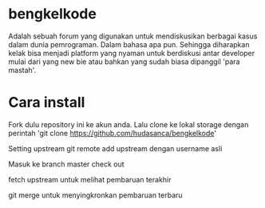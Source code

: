 bengkelkode
===========

Adalah sebuah forum yang digunakan untuk mendiskusikan berbagai kasus dalam dunia pemrograman. Dalam bahasa apa pun. Sehingga diharapkan kelak bisa menjadi platform yang nyaman untuk berdiskusi antar developer mulai dari yang new bie atau bahkan yang sudah biasa dipanggil 'para mastah'.


Cara install
===========
Fork dulu repository ini ke akun anda. Lalu clone ke lokal storage dengan perintah 'git clone https://github.com/hudasanca/bengkelkode'

Setting upstream
git remote add upstream dengan username asli 

Masuk ke branch master
check out

fetch upstream untuk melihat pembaruan terakhir

git merge untuk menyingkronkan pembaruan terbaru